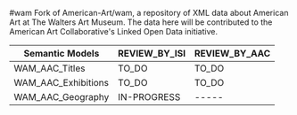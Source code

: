 #wam
Fork of American-Art/wam, a repository of XML data about American Art at The Walters Art Museum. The data here will be contributed to the American Art Collaborative's Linked Open Data initiative.

| Semantic Models                 | REVIEW_BY_ISI  | REVIEW_BY_AAC |
|---------------------------------|----------------|---------------|
| WAM_AAC_Titles                  |     TO_DO      |     TO_DO     |
| WAM_AAC_Exhibitions             |     TO_DO      |     TO_DO     |
| WAM_AAC_Geography               |  IN-PROGRESS   |     -----     |

